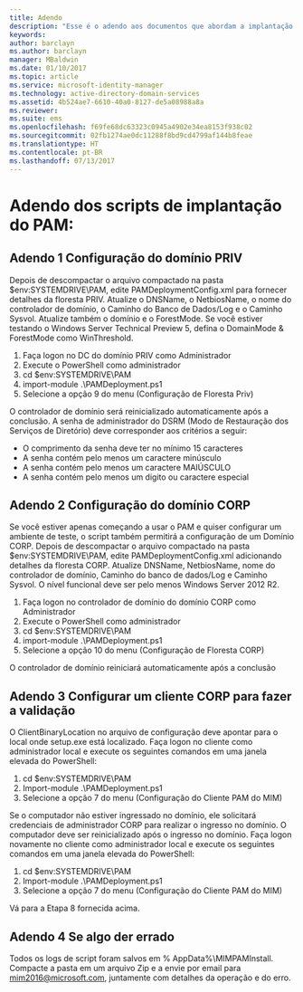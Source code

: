 ```yaml
---
title: Adendo
description: "Esse é o adendo aos documentos que abordam a implantação de PAM com scripts. Ele explica como configurar os domínios PRIV e CORP, bem como configurar um cliente para que ele faça a validação, e fornece informações sobre como solicitar assistência."
keywords: 
author: barclayn
ms.author: barclayn
manager: MBaldwin
ms.date: 01/10/2017
ms.topic: article
ms.service: microsoft-identity-manager
ms.technology: active-directory-domain-services
ms.assetid: 4b524ae7-6610-40a0-8127-de5a08988a8a
ms.reviewer: 
ms.suite: ems
ms.openlocfilehash: f69fe68dc63323c0945a4902e34ea8153f938c02
ms.sourcegitcommit: 02fb1274ae0dc11288f8bd9cd4799af144b8feae
ms.translationtype: HT
ms.contentlocale: pt-BR
ms.lasthandoff: 07/13/2017
---
```

# Adendo dos scripts de implantação do PAM:
<a id="pam-deployment-scripts-addendum" class="xliff"></a>

## Adendo 1 Configuração do domínio PRIV
<a id="addendum-1-setting-up-the-priv-domain" class="xliff"></a>

Depois de descompactar o arquivo compactado na pasta $env:SYSTEMDRIVE\PAM, edite PAMDeploymentConfig.xml para fornecer detalhes da floresta PRIV. Atualize o DNSName, o NetbiosName, o nome do controlador de domínio, o Caminho do Banco de Dados/Log e o Caminho Sysvol. Atualize também o domínio e o ForestMode. Se você estiver testando o Windows Server Technical Preview 5, defina o DomainMode & ForestMode como WinThreshold.

1. Faça logon no DC do domínio PRIV como Administrador
2. Execute o PowerShell como administrador
3. cd $env:SYSTEMDRIVE\PAM
4. import-module .\PAMDeployment.ps1
5. Selecione a opção 9 do menu (Configuração de Floresta Priv)


O controlador de domínio será reinicializado automaticamente após a conclusão. A senha de administrador do DSRM (Modo de Restauração dos Serviços de Diretório) deve corresponder aos critérios a seguir:

  * O comprimento da senha deve ter no mínimo 15 caracteres
  * A senha contém pelo menos um caractere minúsculo
  * A senha contém pelo menos um caractere MAIÚSCULO
  * A senha contém pelo menos um digito ou caractere especial

## Adendo 2 Configuração do domínio CORP
<a id="addendum-2-setting-up-the-corp-domain" class="xliff"></a>

Se você estiver apenas começando a usar o PAM e quiser configurar um ambiente de teste, o script também permitirá a configuração de um Domínio CORP. Depois de descompactar o arquivo compactado na pasta $env:SYSTEMDRIVE\PAM, edite PAMDeploymentConfig.xml adicionando detalhes da floresta CORP. Atualize DNSName, NetbiosName, nome do controlador de domínio, Caminho do banco de dados/Log e Caminho Sysvol. O nível funcional deve ser pelo menos Windows Server 2012 R2.

1. Faça logon no controlador de domínio do domínio CORP como Administrador
2. Execute o PowerShell como administrador
3. cd $env:SYSTEMDRIVE\PAM
4. import-module .\PAMDeployment.ps1
5. Selecione a opção 10 do menu (Configuração de Floresta CORP)

O controlador de domínio reiniciará automaticamente após a conclusão

## Adendo 3 Configurar um cliente CORP para fazer a validação
<a id="addendum-3-setting-up-a-corp-client-to-do-the-validation" class="xliff"></a>

O ClientBinaryLocation no arquivo de configuração deve apontar para o local onde setup.exe está localizado.
Faça logon no cliente como administrador local e execute os seguintes comandos em uma janela elevada do PowerShell:

1. cd $env:SYSTEMDRIVE\PAM
2. Import-module .\PAMDeployment.ps1
3. Selecione a opção 7 do menu (Configuração do Cliente PAM do MIM)


Se o computador não estiver ingressado no domínio, ele solicitará credenciais de administrador CORP para realizar o ingresso no domínio. O computador deve ser reinicializado após o ingresso no domínio. Faça logon novamente no cliente como administrador local e execute os seguintes comandos em uma janela elevada do PowerShell:

1. cd $env:SYSTEMDRIVE\PAM
2. Import-module .\PAMDeployment.ps1
3. Selecione a opção 7 do menu (Configuração do Cliente PAM do MIM)

Vá para a Etapa 8 fornecida acima.

## Adendo 4 Se algo der errado
<a id="addendum-4-if-something-goes-wrong" class="xliff"></a>

Todos os logs de script foram salvos em % AppData%\MIMPAMInstall. Compacte a pasta em um arquivo Zip e a envie por email para [mim2016@microsoft.com](mailto:mim2016@microsoft.com), juntamente com detalhes da operação e do erro.
